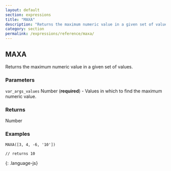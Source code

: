 ```yaml
---
layout: default
section: expressions
title: "MAXA"
description: "Returns the maximum numeric value in a given set of values."
category: section
permalink: /expressions/reference/maxa/
---
```


## MAXA

Returns the maximum numeric value in a given set of values.

### Parameters

`var_args_values` Number (__required__) - Values in which to find the maximum numeric value.

### Returns

Number

### Examples

~~~
MAXA([3, 4, -6, '10'])

// returns 10
~~~
{: .language-js}